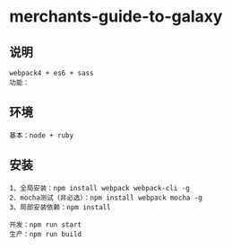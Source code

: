 # merchants-guide-to-galaxy
## 说明
```shell
webpack4 + es6 + sass
功能：

```

## 环境
```shell
基本：node + ruby
```

## 安装
```shell
1、全局安装：npm install webpack webpack-cli -g
2、mocha测试（非必选）：npm install webpack mocha -g
3、局部安装依赖：npm install

开发：npm run start
生产：npm run build
```

